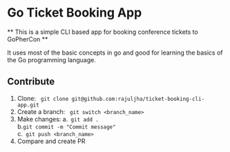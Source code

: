 # Go Ticket Booking App

** This is a simple CLI based app for booking conference tickets to GoPherCon **

It uses most of the basic concepts in go and good for learning the basics of the Go programming language.

## Contribute
1. Clone: ` git clone git@github.com:rajuljha/ticket-booking-cli-app.git`
2. Create a branch: ` git switch <branch_name>`
3. Make changes: 
    a.` git add .` <br>
    b.` git commit -m "Commit message" `<br>
    c.` git push <branch_name>`<br>
4. Compare and create PR

